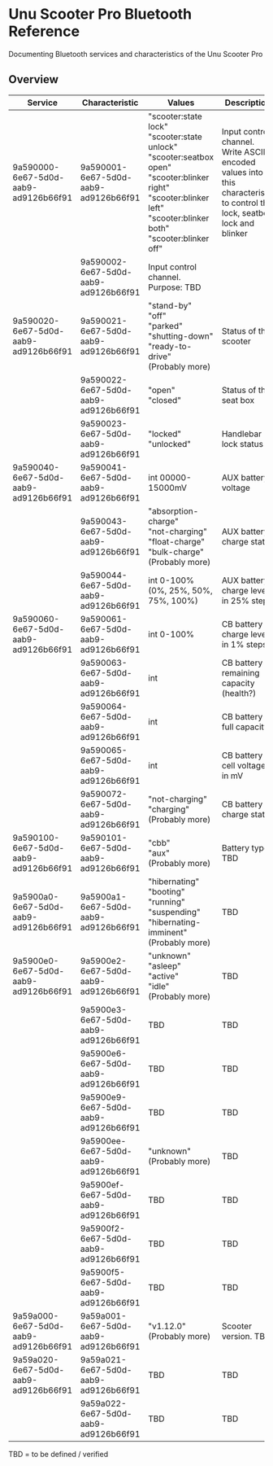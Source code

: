 # Unu Scooter Pro Bluetooth Reference
Documenting Bluetooth services and characteristics of the Unu Scooter Pro

## Overview

| **Service** | **Characteristic** | **Values** | **Description** |
|---|---|---|---|
| 9a590000-6e67-5d0d-aab9-ad9126b66f91 | 9a590001-6e67-5d0d-aab9-ad9126b66f91 | "scooter:state lock"<br>"scooter:state unlock"<br>"scooter:seatbox open"<br>"scooter:blinker right"<br>"scooter:blinker left"<br>"scooter:blinker both"<br>"scooter:blinker off" | Input control channel. Write ASCII-encoded values into this characteristic to control the lock, seatbox lock and blinker |
|                                      | 9a590002-6e67-5d0d-aab9-ad9126b66f91 | Input control channel. Purpose: TBD |
| 9a590020-6e67-5d0d-aab9-ad9126b66f91 | 9a590021-6e67-5d0d-aab9-ad9126b66f91 | "stand-by"<br>"off"<br>"parked"<br>"shutting-down"<br>"ready-to-drive"<br>(Probably more) | Status of the scooter |
|                                      | 9a590022-6e67-5d0d-aab9-ad9126b66f91 | "open"<br>"closed" | Status of the seat box |
|                                      | 9a590023-6e67-5d0d-aab9-ad9126b66f91 | "locked"<br>"unlocked" | Handlebar lock status |
| 9a590040-6e67-5d0d-aab9-ad9126b66f91 | 9a590041-6e67-5d0d-aab9-ad9126b66f91 | int 00000-15000mV | AUX battery voltage |
|                                      | 9a590043-6e67-5d0d-aab9-ad9126b66f91 | "absorption-charge"<br>"not-charging"<br>"float-charge"<br>"bulk-charge"<br>(Probably more) | AUX battery charge status |
|                                      | 9a590044-6e67-5d0d-aab9-ad9126b66f91 | int 0-100% (0%, 25%, 50%, 75%, 100%) | AUX battery charge level in 25% steps |
| 9a590060-6e67-5d0d-aab9-ad9126b66f91 | 9a590061-6e67-5d0d-aab9-ad9126b66f91 | int 0-100% | CB battery charge level in 1% steps |
|                                      | 9a590063-6e67-5d0d-aab9-ad9126b66f91 | int | CB battery remaining capacity (health?) |
|                                      | 9a590064-6e67-5d0d-aab9-ad9126b66f91 | int | CB battery full capacity |
|                                      | 9a590065-6e67-5d0d-aab9-ad9126b66f91 | int | CB battery cell voltage in mV |
|                                      | 9a590072-6e67-5d0d-aab9-ad9126b66f91 | "not-charging"<br>"charging"<br>(Probably more) | CB battery charge status |
| 9a590100-6e67-5d0d-aab9-ad9126b66f91 | 9a590101-6e67-5d0d-aab9-ad9126b66f91 | "cbb"<br>"aux"<br>(Probably more) | Battery type. TBD |
| 9a5900a0-6e67-5d0d-aab9-ad9126b66f91 | 9a5900a1-6e67-5d0d-aab9-ad9126b66f91 | "hibernating"<br>"booting"<br>"running"<br>"suspending"<br>"hibernating-imminent"<br>(Probably more) | TBD |
| 9a5900e0-6e67-5d0d-aab9-ad9126b66f91 | 9a5900e2-6e67-5d0d-aab9-ad9126b66f91 | "unknown"<br>"asleep"<br>"active"<br>"idle"<br>(Probably more) | TBD |
|                                      | 9a5900e3-6e67-5d0d-aab9-ad9126b66f91 | TBD | TBD |
|                                      | 9a5900e6-6e67-5d0d-aab9-ad9126b66f91 | TBD | TBD |
|                                      | 9a5900e9-6e67-5d0d-aab9-ad9126b66f91 | TBD | TBD |
|                                      | 9a5900ee-6e67-5d0d-aab9-ad9126b66f91 | "unknown"<br>(Probably more) | TBD |
|                                      | 9a5900ef-6e67-5d0d-aab9-ad9126b66f91 | TBD | TBD |
|                                      | 9a5900f2-6e67-5d0d-aab9-ad9126b66f91 | TBD | TBD |
|                                      | 9a5900f5-6e67-5d0d-aab9-ad9126b66f91 | TBD | TBD |
| 9a59a000-6e67-5d0d-aab9-ad9126b66f91 | 9a59a001-6e67-5d0d-aab9-ad9126b66f91 | "v1.12.0"<br>(Probably more) | Scooter version. TBD |
| 9a59a020-6e67-5d0d-aab9-ad9126b66f91 | 9a59a021-6e67-5d0d-aab9-ad9126b66f91 | TBD | TBD |
|                                      | 9a59a022-6e67-5d0d-aab9-ad9126b66f91 | TBD | TBD |

TBD = to be defined / verified
